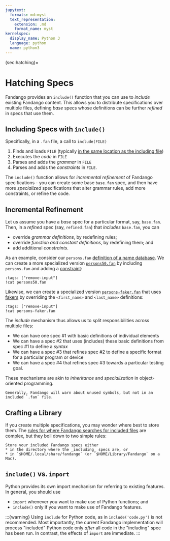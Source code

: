 ```yaml
---
jupytext:
  formats: md:myst
  text_representation:
    extension: .md
    format_name: myst
kernelspec:
  display_name: Python 3
  language: python
  name: python3
---
```


(sec:hatching)=
# Hatching Specs

Fandango provides an `include()` function that you can use to _include_ existing Fandango content.
This allows you to distribute specifications over multiple files, defining _base_ specs whose definitions can be further _refined_ in specs that use them.


## Including Specs with `include()`

Specifically, in a `.fan` file, a call to `include(FILE)`

1. Finds and loads `FILE` (typically [in the same location as the including file](sec:including))
2. Executes the _code_ in `FILE`
3. Parses and adds the _grammar_ in `FILE`
4. Parses and adds the _constraints_ in `FILE`.

The `include()` function allows for _incremental refinement_ of Fandango specifications - you can create some base `base.fan` spec, and then have more _specialized_ specifications that alter grammar rules, add more constraints, or refine the code.


## Incremental Refinement

Let us assume you have a _base_ spec for a particular format, say, `base.fan`.
Then, in a _refined_ spec (say, `refined.fan`) that _includes_ `base.fan`, you can

* override _grammar definitions_, by redefining rules;
* override _function and constant definitions_, by redefining them; and
* add additional _constraints_.

As an example, consider our `persons.fan` [definition of a name database](sec:fuzzing).
We can create a more specialized version [`persons50.fan`](persons50.fan) by including `persons.fan` and adding a [constraint](sec:constraints):

```{code-cell}
:tags: ["remove-input"]
!cat persons50.fan
```

Likewise, we can create a specialized version [`persons-faker.fan`](persons-faker.fan) that uses [fakers](sec:generators) by overriding the `<first_name>` and `<last_name>` definitions:

```{code-cell}
:tags: ["remove-input"]
!cat persons-faker.fan
```

The _include_ mechanism thus allows us to split responsibilities across multiple files:

* We can have one spec #1 with basic definitions of individual elements
* We can have a spec #2 that uses (includes) these basic definitions from spec #1 to define a _syntax_
* We can have a spec #3 that refines spec #2 to define a specific format for a particular program or device
* We can have a spec #4 that refines spec #3 towards a particular testing goal.

These mechanisms are akin to _inheritance_ and _specialization_ in object-oriented programming.

```{tip}
Generally, Fandango will warn about unused symbols, but not in an included `.fan` file.
```


## Crafting a Library

If you create multiple specifications, you may wonder where best to store them.
The [rules for where Fandango searches for included files](sec:including) are complex, but they boil down to two simple rules:

```{tip}
Store your included Fandango specs either
* in the directory where the _including_ specs are, or
* in `$HOME/.local/share/fandango` (or `$HOME/Library/Fandango` on a Mac).
```


## `include()` vs. `import`

Python provides its own import mechanism for referring to existing features.
In general, you should use

* `import` whenever you want to make use of Python functions; and
* `include()` only if you want to make use of Fandango features.

:::{warning}
Using `include` for Python code, as in `include('code.py')` is not recommended.
Most importantly, the current Fandango implementation will process "included" Python code only _after_ all code in the "including" spec has been run. In contrast, the effects of `import` are immediate.
:::

